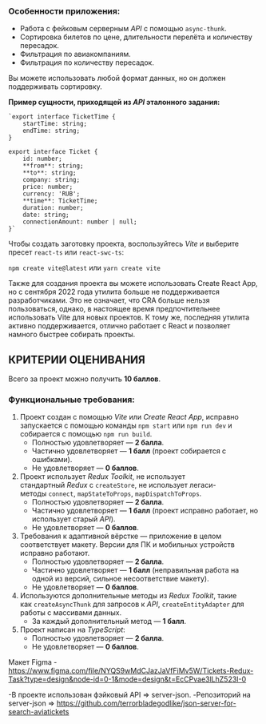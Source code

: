 ### **Особенности приложения:**

- Работа с фейковым серверным *API* с помощью `async-thunk`.
- Сортировка билетов по цене, длительности перелёта и количеству пересадок.
- Фильтрация по авиакомпаниям.
- Фильтрация по количеству пересадок.

Вы можете использовать любой формат данных, но он должен поддерживать сортировку.

**Пример сущности, приходящей из *API* эталонного задания:**

    `export interface TicketTime {
        startTime: string;
        endTime: string;
    }

    export interface Ticket {
        id: number;
        **from**: string;
        **to**: string;
        company: string;
        price: number;
        currency: 'RUB';
        **time**: TicketTime;
        duration: number;
        date: string;
        connectionAmount: number | null;
    }`

Чтобы создать заготовку проекта, воспользуйтесь *Vite* и выберите пресет `react-ts` или `react-swc-ts`:

`npm create vite@latest` или `yarn create vite`

Также для создания проекта вы можете использовать Create React App, но с сентября 2022 года утилита больше не поддерживается разработчиками. Это не означает, что CRA больше нельзя пользоваться, однако, в настоящее время предпочтительнее использовать Vite для новых проектов. К тому же, последняя утилита активно поддерживается, отлично работает с React и позволяет намного быстрее собирать проекты.

## **КРИТЕРИИ ОЦЕНИВАНИЯ**

Всего за проект можно получить **10 баллов**.

### **Функциональные требования:**

1. Проект создан с помощью *Vite* или *Create React App*, исправно запускается с помощью команды `npm start` или `npm run dev` и собирается с помощью `npm run build`.
    - Полностью удовлетворяет — **2 балла**.
    - Частично удовлетворяет — **1 балл** (проект собирается с ошибками).
    - Не удовлетворяет — **0 баллов**.
2. Проект использует *Redux Toolkit*, не использует стандартный *Redux* с `createStore`, не использует легаси-методы `connect`, `mapStateToProps`, `mapDispatchToProps`.
    - Полностью удовлетворяет — **2 балла**.
    - Частично удовлетворяет — **1 балл** (проект исправно работает, но использует старый *API*).
    - Не удовлетворяет — **0 баллов**.
3. Требования к адаптивной вёрстке — приложение в целом соответствует макету. Версии для ПК и мобильных устройств исправно работают.
    - Полностью удовлетворяет — **2 балла**.
    - Частично удовлетворяет — **1 балл** (неправильная работа на одной из версий, сильное несоответствие макету).
    - Не удовлетворяет — **0 баллов**.
4. Используются дополнительные методы из *Redux Toolkit*, такие как `createAsyncThunk` для запросов к *API*, `createEntityAdapter` для работы с массивами данных.
    - За каждый дополнительный метод — **1 балл**.
5. Проект написан на *TypeScript*:
    - Полностью удовлетворяет — **2 балла**.
    - Не удовлетворяет — **0 баллов**.

Макет Figma - https://www.figma.com/file/NYQS9wMdCJazJaVfFiMv5W/Tickets-Redux-Task?type=design&node-id=0-1&mode=design&t=EcCPvae3lLhZ523I-0

-В проекте использован фэйковый API => server-json. 
-Репозиторий на server-json => https://github.com/terrorbladegodlike/json-server-for-search-aviatickets